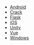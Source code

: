 <!--
 * @Author: sunyudi
 * @Date: 2020-05-31 22:13:46
 * @LastEditTime: 2020-06-06 12:46:23
 * @FilePath: \ys16514.github.io\_navbar.md
--> 
* [Android](/Android/index.md)
* [Crack](/Crack/index.md)
* [Flask](/Flask/index.md)
* [iOS](/iOS/index.md)
* [Unity](/Unity/index.md)
* [Vue](/Vue/index.md)
* [Windows](/Windows/index.md)